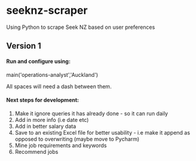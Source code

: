 # seeknz-scraper
Using Python to scrape Seek NZ based on user preferences


## Version 1
#### Run and configure using:
main('operations-analyst','Auckland') 

All spaces will need a dash between them. 


#### Next steps for development:
1. Make it ignore queries it has already done - so it can run daily
2. Add in more info (i.e date etc)
3. Add in better salary data
4. Save to an existing Excel file for better usability - i.e make it append as opposed to overwriting (maybe move to Pycharm) 
5. Mine job requirements and keywords
6. Recommend jobs

